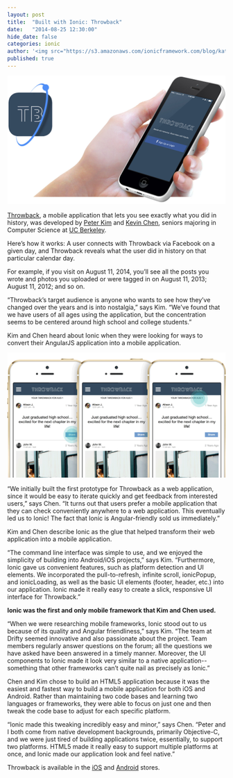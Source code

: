 ```yaml
---
layout: post
title:  "Built with Ionic: Throwback"
date:   "2014-08-25 12:30:00"
hide_date: false
categories: ionic
author: '<img src="https://s3.amazonaws.com/ionicframework.com/blog/katie-md.jpg" class="author-icon">Katie'
published: true
---
```


<img class="showcase-image" src="/img/blog/throwback-header.jpg">

[Throwback](http://www.throwbacknow.com/#!/), a mobile application that lets you see exactly what you did in history, was developed by [Peter Kim](http://www.twitter.com/pkayfire) and [Kevin Chen](http://www.twitter.com/pkayfire), seniors majoring in Computer Science at [UC Berkeley](http://www.berkeley.edu/index.html). 

Here’s how it works: A user connects with Throwback via Facebook on a given day, and Throwback reveals what the user did in history on that particular calendar day. 

For example, if you visit on August 11, 2014, you’ll see all the posts you wrote and photos you uploaded or were tagged in on August 11, 2013; August 11, 2012; and so on. 

“Throwback’s target audience is anyone who wants to see how they’ve changed over the years and is into nostalgia,” says Kim. “We’ve found that we have users of all ages using the application, but the concentration seems to be centered around high school and college students.”

<!-- more -->

Kim and Chen heard about Ionic when they were looking for ways to convert their AngularJS application into a mobile application.

<a href="http://ionicframework.com/img/blog/throwback-app-preview.png"><img class="body-image" src="/img/blog/throwback-app-preview.png"></a>

“We initially built the first prototype for Throwback as a web application, since it would be easy to iterate quickly and get feedback from interested users,” says Chen. “It turns out that users prefer a mobile application that they can check conveniently anywhere to a web application. This eventually led us to Ionic! The fact that Ionic is Angular-friendly sold us immediately.”

Kim and Chen describe Ionic as the glue that helped transform their web application into a mobile application. 

“The command line interface was simple to use, and we enjoyed the simplicity of building into Android/iOS projects,” says Kim. “Furthermore, Ionic gave us convenient features, such as platform detection and UI elements. We incorporated the pull-to-refresh, infinite scroll, ionicPopup, and ionicLoading, as well as the basic UI elements (footer, header, etc.) into our application. Ionic made it really easy to create a slick, responsive UI interface for Throwback.”

<strong>Ionic was the first and only mobile framework that Kim and Chen used.</strong>

“When we were researching mobile frameworks, Ionic stood out to us because of its quality and Angular friendliness,” says Kim. “The team at Drifty seemed innovative and also passionate about the project. Team members regularly answer questions on the forum; all the questions we have asked have been answered in a timely manner. Moreover, the UI components to Ionic made it look very similar to a native application--something that other frameworks can’t quite nail as precisely as Ionic.”

Chen and Kim chose to build an HTML5 application because it was the easiest and fastest way to build a mobile application for both iOS and Android. Rather than maintaining two code bases and learning two languages or frameworks, they were able to focus on just one and then tweak the code base to adjust for each specific platform. 

“Ionic made this tweaking incredibly easy and minor,” says Chen. “Peter and I both come from native development backgrounds, primarily Objective-C, and we were just tired of building applications twice, essentially, to support two platforms. HTML5 made it really easy to support multiple platforms at once, and Ionic made our application look and feel native.”

Throwback is available in the [iOS](http://bit.ly/1pUjyQg) and [Android](http://bit.ly/1otMG3E) stores. 